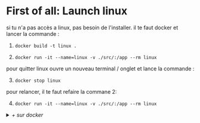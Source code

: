 # First of all: Launch linux

si tu n'a pas accès a linux, pas besoin de l'installer.
il te faut docker et lancer la commande :

1.
    ```shell
    docker build -t linux .
    ```

2.
     ```shell
     docker run -it --name=linux -v ./src/:/app --rm linux
     ```

pour quitter linux ouvre un nouveau terminal / onglet et lance la commande :

3.
      ```shell
      docker stop linux
      ```

pour relancer, il te faut refaire la commane 2:

4.
      ```shell
     docker run -it --name=linux -v ./src/:/app --rm linux
     ```

 <details close><summary><i>+ sur docker</i></summary>

pour afficher les container en cours:

1.
      ```shell
      docker container ls -a
      ```

pour tuer tout les containers :

2.
      ```shell
      docker container prune -a
      ```

ou uniquement _linux_ :

3.
      ```shell
      docker container rm linux
      ```

meme chose pour l'image :

- 
    ```shell
    docker images
    ```

-
    ```shell
    docker image rm [IMAGE ID]
    ```

ou :

-
    ```shell
    docker image prune -a
    ```

    _`-a` pour supprimer toutes les images_

ton system sera plus clean.
  </details>

